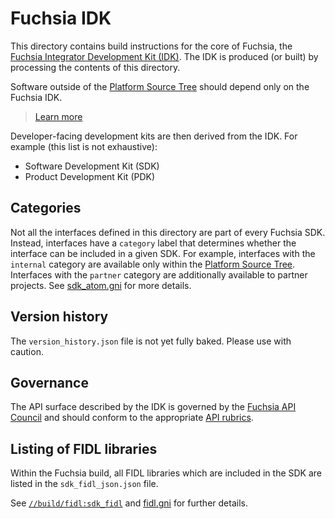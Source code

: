 # Fuchsia IDK

This directory contains build instructions for the core of Fuchsia, the
[Fuchsia Integrator Development Kit (IDK)](../docs/glossary.md#fuchsia-idk).
The IDK is produced (or built) by processing the contents of this directory.

Software outside of the [Platform Source
Tree](../docs/glossary.md#platform-source-tree) should depend only on the Fuchsia
IDK.

> [Learn more](../docs/development/sdk/)

Developer-facing development kits are then derived from the IDK. For example
(this list is not exhaustive):

- Software Development Kit (SDK)
- Product Development Kit (PDK)

## Categories

Not all the interfaces defined in this directory are part of every Fuchsia SDK.
Instead, interfaces have a `category` label that determines whether the
interface can be included in a given SDK. For example, interfaces with the
`internal` category are available only within the
[Platform Source Tree](../docs/glossary.md#platform-source-tree).
Interfaces with the `partner` category are additionally available to partner
projects. See [sdk_atom.gni](../build/sdk/sdk_atom.gni) for more details.

## Version history

The `version_history.json` file is not yet fully baked. Please use with
caution.

## Governance

The API surface described by the IDK is governed by the [Fuchsia API
Council](/docs/contribute/governance/api_council.md) and should conform to the
appropriate [API rubrics](/docs/concepts/api/README.md).

## Listing of FIDL libraries

Within the Fuchsia build, all FIDL libraries which are included in the SDK
are listed in the `sdk_fidl_json.json` file.

See [`//build/fidl:sdk_fidl`](/build/fidl/BUILD.gn) and
[fidl.gni](/build/fidl/fidl.gni) for further details.
